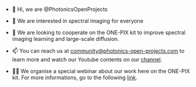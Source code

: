 - 👋 Hi, we are @PhotonicsOpenProjects
- 👀 We are interested in spectral imaging for everyone
- 💞️ We are looking to cooperate on the ONE-PIX kit to improve spectral imaging learning and large-scale diffusion.
- 📫 You can reach us at community@photonics-open-projects.com to learn more
      and watch our Youtube contents on our [channel](https://www.youtube.com/channel/UC2iG4iOny6oYj2HoOOQPQ4A).

- 📆🔔 We organise a special webinar about our work here on the ONE-PIX kit.
  For more informations, go to the following [link](https://www.linkedin.com/feed/update/urn:li:activity:7080152944154681346). 


<!---
PhotonicsOpenProjects/PhotonicsOpenProjects is a ✨ special ✨ repository because its `README.md` (this file) appears on your GitHub profile.
You can click the Preview link to take a look at your changes.
--->
